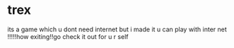 # trex
its a game which u dont need internet but i made it u can play with inter net !!!!!how exiting!!go check it out for u r self
